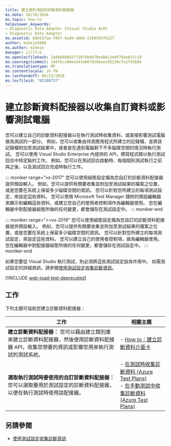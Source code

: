 ```yaml
---
title: 建立用於測試的診斷資料配接器
ms.date: 10/19/2016
ms.topic: how-to
helpviewer_keywords:
- Diagnostic Data Adapter [Visual Studio ALM]
- Diagnostic Data Adapter
ms.assetid: b0b53fae-7007-4ad9-a604-21685937622f
author: mikejo5000
ms.author: mikejo
manager: jillfra
ms.openlocfilehash: 2a9b6880b2f71079b6b70eeb6c2e9f7b4e81fc19
ms.sourcegitcommit: 1d4f6cc80ea343a667d16beec03220cfe1f43b8e
ms.translationtype: MT
ms.contentlocale: zh-TW
ms.lasthandoff: 06/23/2020
ms.locfileid: "85288737"
---
```

# <a name="create-a-diagnostic-data-adapter-to-collect-custom-data-or-affect-a-test-machine"></a>建立診斷資料配接器以收集自訂資料或影響測試電腦

您可以建立自己的診斷資料配接器以在執行測試時收集資料，或直接影響測試電腦做為測試的一部分。 例如，您可以收集由待測應用程式所建立的記錄檔，並將該記錄檔附加至測試結果中，或者是在遇到電腦剩下不多磁碟空間的情況時執行測試。 您可以使用 Visual Studio Enterprise 內提供的 API，撰寫程式碼以執行測試回合中特定點的工作。 例如，您可以在測試回合啟動時、每個個別測試執行之前與之後，以及測試回合完成時執行工作。

::: moniker range="vs-2017"
您可以使用組態設定檔為您自訂的診斷資料配接器提供預設輸入。 例如，您可以提供有關要收集並附加至測試結果的檔案之位置，或是您要在系統上保留多少磁碟空間的資訊。 您可以針對您所建立的每項測試設定，來設定這些資料。 您可以使用 Microsoft Test Manager 隨附的預設編輯器來顯示和編輯這些資料，或建立您自己的使用者控制項作為編輯器使用。 您在編輯器中對配接器組態所做的任何變更，都會儲存在測試設定中。
::: moniker-end

::: moniker range=">=vs-2019"
您可以使用組態設定檔為您自訂的診斷資料配接器提供預設輸入。 例如，您可以提供有關要收集並附加至測試結果的檔案之位置，或是您要在系統上保留多少磁碟空間的資訊。 您可以針對您所建立的每項測試設定，來設定這些資料。 您可以建立自己的使用者控制項，做為編輯器使用。 您在編輯器中對配接器組態所做的任何變更，都會儲存在測試設定中。
::: moniker-end

如果您要從 Visual Studio 執行測試，則必須將這些測試設定設為作用中。 如需測試設定的詳細資訊，請參閱[使用測試設定收集診斷資訊](../test/collect-diagnostic-information-using-test-settings.md)。

[!INCLUDE [web-load-test-deprecated](includes/web-load-test-deprecated.md)]

## <a name="tasks"></a>工作

下列主題可協助您建立診斷資料配接器：

|工作|相關主題|
|-|-----------------------|
|**建立診斷資料配接器：** 您可以藉由建立類別庫來建立診斷資料配接器，然後使用診斷資料配接器 API，收集您想要的資訊或影響您用來執行測試的測試系統。|-   [How to：建立診斷資料介面卡](../test/how-to-create-a-diagnostic-data-adapter.md)|
|**選取執行測試時要使用的自訂診斷資料配接器：** 您可以選取要用於測試設定的診斷資料配接器，以便在執行測試時使用該配接器。|-   [在測試時收集診斷資料 (Azure Test Plans)](/azure/devops/test/collect-diagnostic-data?view=vsts)<br />-   [在手動測試中收集診斷資料 (Azure Test Plans)](/azure/devops/test/mtm/collect-more-diagnostic-data-in-manual-tests?view=vsts)|

## <a name="see-also"></a>另請參閱

- [使用測試設定收集診斷資訊](../test/collect-diagnostic-information-using-test-settings.md)
